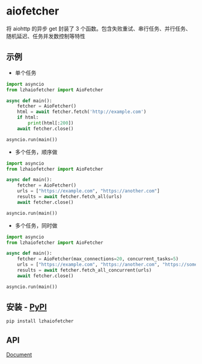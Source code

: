 # aiofetcher
将 aiohttp 的异步 get 封装了 3 个函数。包含失败重试、串行任务、并行任务、随机延迟、任务并发数控制等特性
## 示例
- 单个任务
```python
import asyncio
from lzhaiofetcher import AioFetcher

async def main():
	fetcher = AioFetcher()
	html = await fetcher.fetch('http://example.com')
	if html:
		print(html[:200])
	await fetcher.close()

asyncio.run(main())
```
- 多个任务，顺序做
```python
import asyncio
from lzhaiofetcher import AioFetcher

async def main():
	fetcher = AioFetcher()
	urls = ["https://example.com", "https://another.com"]
	results = await fetcher.fetch_all(urls)
	await fetcher.close()

asyncio.run(main())
```
- 多个任务，同时做
```python
import asyncio
from lzhaiofetcher import AioFetcher

async def main():
	fetcher = AioFetcher(max_connections=20, concurrent_tasks=5)
	urls = ["https://example.com", "https://another.com", "https://something.com"]
	results = await fetcher.fetch_all_concurrent(urls)
	await fetcher.close()

asyncio.run(main())
```

## 安装 - [PyPI](https://pypi.org/project/lzhaiofetcher/)
```bash
pip install lzhaiofetcher
```
## API
[Document](https://zhhtdm.github.io/aio-fetcher/)
